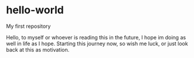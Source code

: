 # hello-world
My first repository

Hello, to myself or whoever is reading this in the future, I hope im doing as well in life as I hope. Starting this journey now, so wish me luck, 
or just look back at this as motivation. 
